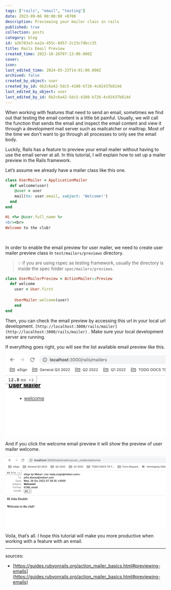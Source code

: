 ```yaml
---
tags: ["rails", "email", "testing"]
date: 2023-09-06 00:00:00 +0700
description: Previewing your mailer class in rails
published: true
collection: posts
category: blog
id: a26783a3-ea2a-455c-8d57-2c23c7dbcc35
title: Rails Email Preview
created_time: 2022-10-26T07:13:00.000Z
cover: 
icon: 
last_edited_time: 2024-03-23T14:01:00.000Z
archived: false
created_by_object: user
created_by_id: 6b2c6a42-5dc5-4108-b726-4c02437b814d
last_edited_by_object: user
last_edited_by_id: 6b2c6a42-5dc5-4108-b726-4c02437b814d
---
```


When working with features that need to send an email, sometimes we find out that testing the email content is a little bit painful. Usually, we will call the function that sends the email and inspect the email content and view it through a development mail server such as mailcatcher or mailtrap. Most of the time we don’t want to go through all processes to only see the email body.

Luckily, Rails has a feature to preview your email mailer without having to use the email server at all. In this tutorial, I will explain how to set up a mailer preview in the Rails framework.

Let’s assume we already have a mailer class like this one.

```ruby
class UserMailer < ApplicationMailer
  def welcome(user)
    @user = user
    mail(to: user.email, subject: 'Welcome!')
  end
end
```

```ruby
Hi <%= @user.full_name %>
<br><br>
Welcome to the club!
```

<br />

In order to enable the email preview for user mailer, we need to create user mailer preview class in `test/mailers/previews` directory. 

> 💡 if you are using rspec as testing framework, usually the directory is inside the spec folder `spec/mailers/previews`.

```ruby
class UserMailerPreview < ActionMailer::Preview
  def welcome
    user = User.first

    UserMailer.welcome(user)
	end
end
```

Then, you can check the email preview by accessing this url in your local url development. `[http://localhost:3000/rails/mailer](http://localhost:3000/rails/mailer)` . Make sure your local development server are running.

If everything goes right, you will see the list available email preview like this.

![](/assets/images/posts/7f7cdfba-29b7-45bc-8e98-dde02f4864bd-Untitled.png)

<em></em>

And if you click the welcome email preview it will show the preview of user mailer welcome.

![](/assets/images/posts/745e2fef-1c12-4aa5-93ef-5ed5cdb0d837-Untitled.png)

<em></em>

Voila, that’s all. I hope this tutorial will make you more productive when working with a feature with an email.

---

sources:

- [https://guides.rubyonrails.org/action_mailer_basics.html#previewing-emails](https://guides.rubyonrails.org/action_mailer_basics.html#previewing-emails)


